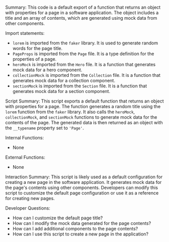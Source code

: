 Summary:
This code is a default export of a function that returns an object with properties for a page in a software application. The object includes a title and an array of contents, which are generated using mock data from other components.

Import statements:
- `lorem` is imported from the `faker` library. It is used to generate random words for the page title.
- `PageProps` is imported from the `Page` file. It is a type definition for the properties of a page.
- `heroMock` is imported from the `Hero` file. It is a function that generates mock data for a hero component.
- `collectionMock` is imported from the `Collection` file. It is a function that generates mock data for a collection component.
- `sectionMock` is imported from the `Section` file. It is a function that generates mock data for a section component.

Script Summary:
This script exports a default function that returns an object with properties for a page. The function generates a random title using the `lorem` function from the `faker` library. It also calls the `heroMock`, `collectionMock`, and `sectionMock` functions to generate mock data for the contents of the page. The generated data is then returned as an object with the `__typename` property set to `'Page'`.

Internal Functions:
- None

External Functions:
- None

Interaction Summary:
This script is likely used as a default configuration for creating a new page in the software application. It generates mock data for the page's contents using other components. Developers can modify this script to customize the default page configuration or use it as a reference for creating new pages.

Developer Questions:
- How can I customize the default page title?
- How can I modify the mock data generated for the page contents?
- How can I add additional components to the page contents?
- How can I use this script to create a new page in the application?